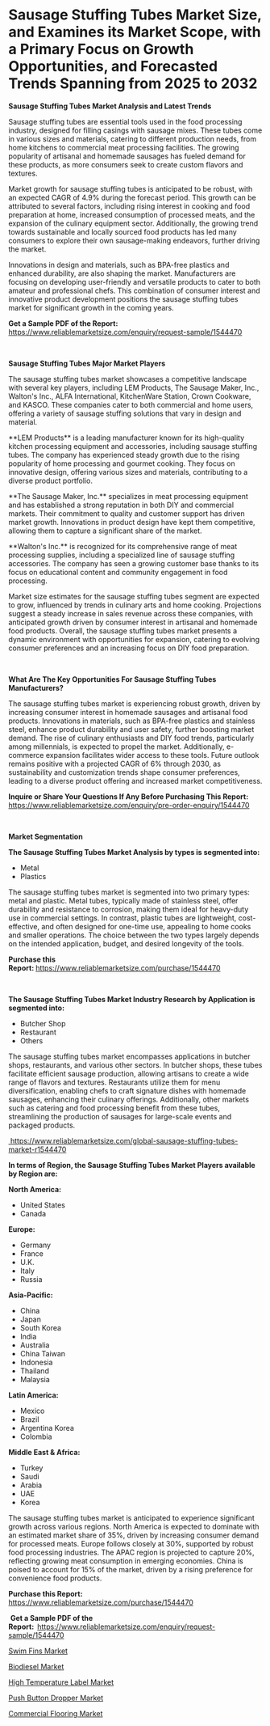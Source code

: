 <p><h1>Sausage Stuffing Tubes Market Size, and Examines its Market Scope, with a Primary Focus on Growth Opportunities, and Forecasted Trends Spanning from 2025 to 2032</h1></p><p><strong>Sausage Stuffing Tubes Market Analysis and Latest Trends</strong></p>
<p><p>Sausage stuffing tubes are essential tools used in the food processing industry, designed for filling casings with sausage mixes. These tubes come in various sizes and materials, catering to different production needs, from home kitchens to commercial meat processing facilities. The growing popularity of artisanal and homemade sausages has fueled demand for these products, as more consumers seek to create custom flavors and textures.</p><p>Market growth for sausage stuffing tubes is anticipated to be robust, with an expected CAGR of 4.9% during the forecast period. This growth can be attributed to several factors, including rising interest in cooking and food preparation at home, increased consumption of processed meats, and the expansion of the culinary equipment sector. Additionally, the growing trend towards sustainable and locally sourced food products has led many consumers to explore their own sausage-making endeavors, further driving the market.</p><p>Innovations in design and materials, such as BPA-free plastics and enhanced durability, are also shaping the market. Manufacturers are focusing on developing user-friendly and versatile products to cater to both amateur and professional chefs. This combination of consumer interest and innovative product development positions the sausage stuffing tubes market for significant growth in the coming years.</p></p>
<p><strong>Get a Sample PDF of the Report:&nbsp;</strong> <a href="https://www.reliablemarketsize.com/enquiry/request-sample/1544470?utm_campaign=2034&utm_medium=2&utm_source=Github&utm_content=ia&utm_term=06022025&utm_id=sausage-stuffing-tubes">https://www.reliablemarketsize.com/enquiry/request-sample/1544470</a></p>
<p>&nbsp;</p>
<p><strong>Sausage Stuffing Tubes Major Market Players</strong></p>
<p><p>The sausage stuffing tubes market showcases a competitive landscape with several key players, including LEM Products, The Sausage Maker, Inc., Walton's Inc., ALFA International, KitchenWare Station, Crown Cookware, and KASCO. These companies cater to both commercial and home users, offering a variety of sausage stuffing solutions that vary in design and material.</p><p>**LEM Products** is a leading manufacturer known for its high-quality kitchen processing equipment and accessories, including sausage stuffing tubes. The company has experienced steady growth due to the rising popularity of home processing and gourmet cooking. They focus on innovative design, offering various sizes and materials, contributing to a diverse product portfolio.</p><p>**The Sausage Maker, Inc.** specializes in meat processing equipment and has established a strong reputation in both DIY and commercial markets. Their commitment to quality and customer support has driven market growth. Innovations in product design have kept them competitive, allowing them to capture a significant share of the market.</p><p>**Walton's Inc.** is recognized for its comprehensive range of meat processing supplies, including a specialized line of sausage stuffing accessories. The company has seen a growing customer base thanks to its focus on educational content and community engagement in food processing.</p><p>Market size estimates for the sausage stuffing tubes segment are expected to grow, influenced by trends in culinary arts and home cooking. Projections suggest a steady increase in sales revenue across these companies, with anticipated growth driven by consumer interest in artisanal and homemade food products. Overall, the sausage stuffing tubes market presents a dynamic environment with opportunities for expansion, catering to evolving consumer preferences and an increasing focus on DIY food preparation.</p></p>
<p>&nbsp;</p>
<p><strong>What Are The Key Opportunities For Sausage Stuffing Tubes Manufacturers?</strong></p>
<p><p>The sausage stuffing tubes market is experiencing robust growth, driven by increasing consumer interest in homemade sausages and artisanal food products. Innovations in materials, such as BPA-free plastics and stainless steel, enhance product durability and user safety, further boosting market demand. The rise of culinary enthusiasts and DIY food trends, particularly among millennials, is expected to propel the market. Additionally, e-commerce expansion facilitates wider access to these tools. Future outlook remains positive with a projected CAGR of 6% through 2030, as sustainability and customization trends shape consumer preferences, leading to a diverse product offering and increased market competitiveness.</p></p>
<p><strong>Inquire or Share Your Questions If Any Before Purchasing This Report:</strong> <a href="https://www.reliablemarketsize.com/enquiry/pre-order-enquiry/1544470?utm_campaign=2034&utm_medium=2&utm_source=Github&utm_content=ia&utm_term=06022025&utm_id=sausage-stuffing-tubes">https://www.reliablemarketsize.com/enquiry/pre-order-enquiry/1544470</a></p>
<p>&nbsp;</p>
<p><strong>Market Segmentation</strong></p>
<p><strong>The Sausage Stuffing Tubes Market Analysis by types is segmented into:</strong></p>
<p><ul><li>Metal</li><li>Plastics</li></ul></p>
<p><p>The sausage stuffing tubes market is segmented into two primary types: metal and plastic. Metal tubes, typically made of stainless steel, offer durability and resistance to corrosion, making them ideal for heavy-duty use in commercial settings. In contrast, plastic tubes are lightweight, cost-effective, and often designed for one-time use, appealing to home cooks and smaller operations. The choice between the two types largely depends on the intended application, budget, and desired longevity of the tools.</p></p>
<p><strong>Purchase this Report:&nbsp;</strong><a href="https://www.reliablemarketsize.com/purchase/1544470?utm_campaign=2034&utm_medium=2&utm_source=Github&utm_content=ia&utm_term=06022025&utm_id=sausage-stuffing-tubes">https://www.reliablemarketsize.com/purchase/1544470</a></p>
<p>&nbsp;</p>
<p><strong>The Sausage Stuffing Tubes Market Industry Research by Application is segmented into:</strong></p>
<p><ul><li>Butcher Shop</li><li>Restaurant</li><li>Others</li></ul></p>
<p><p>The sausage stuffing tubes market encompasses applications in butcher shops, restaurants, and various other sectors. In butcher shops, these tubes facilitate efficient sausage production, allowing artisans to create a wide range of flavors and textures. Restaurants utilize them for menu diversification, enabling chefs to craft signature dishes with homemade sausages, enhancing their culinary offerings. Additionally, other markets such as catering and food processing benefit from these tubes, streamlining the production of sausages for large-scale events and packaged products.</p></p>
<p><a href="https://www.reliablemarketsize.com/global-sausage-stuffing-tubes-market-r1544470?utm_campaign=2034&utm_medium=2&utm_source=Github&utm_content=ia&utm_term=06022025&utm_id=sausage-stuffing-tubes">&nbsp;https://www.reliablemarketsize.com/global-sausage-stuffing-tubes-market-r1544470</a></p>
<p><strong>In terms of Region, the Sausage Stuffing Tubes Market Players available by Region are:</strong></p>
<p>
    <p> <strong> North America: </strong>
        <ul>
            <li>United States</li>
            <li>Canada</li>
        </ul>
        </p> 
    <p> <strong> Europe: </strong>
        <ul>
            <li>Germany</li>
            <li>France</li>
            <li>U.K.</li>
            <li>Italy</li>
            <li>Russia</li>
        </ul>
        </p> 
    <p> <strong> Asia-Pacific: </strong>
        <ul>
            <li>China</li>
            <li>Japan</li>
            <li>South Korea</li>
            <li>India</li>
            <li>Australia</li>
            <li>China Taiwan</li>
            <li>Indonesia</li>
            <li>Thailand</li>
            <li>Malaysia</li>
        </ul>
        </p> 
    <p> <strong> Latin America: </strong>
        <ul>
            <li>Mexico</li>
            <li>Brazil</li>
            <li>Argentina Korea</li>
            <li>Colombia</li>
        </ul>
        </p> 
    <p> <strong> Middle East & Africa: </strong>
        <ul>
            <li>Turkey</li>
            <li>Saudi</li>
            <li>Arabia</li>
            <li>UAE</li>
            <li>Korea</li>
        </ul>
    </p>
    </p>
<p><p>The sausage stuffing tubes market is anticipated to experience significant growth across various regions. North America is expected to dominate with an estimated market share of 35%, driven by increasing consumer demand for processed meats. Europe follows closely at 30%, supported by robust food processing industries. The APAC region is projected to capture 20%, reflecting growing meat consumption in emerging economies. China is poised to account for 15% of the market, driven by a rising preference for convenience food products.</p></p>
<p><strong>Purchase this Report: </strong><a href="https://www.reliablemarketsize.com/purchase/1544470?utm_campaign=2034&utm_medium=2&utm_source=Github&utm_content=ia&utm_term=06022025&utm_id=sausage-stuffing-tubes">https://www.reliablemarketsize.com/purchase/1544470</a></p>
<p>&nbsp;<strong>Get a Sample PDF of the Report:&nbsp;&nbsp;</strong><a href="https://www.reliablemarketsize.com/enquiry/request-sample/1544470?utm_campaign=2034&utm_medium=2&utm_source=Github&utm_content=ia&utm_term=06022025&utm_id=sausage-stuffing-tubes">https://www.reliablemarketsize.com/enquiry/request-sample/1544470</a></p>
<p><strong></strong></p>
<p><p><a href="https://www.linkedin.com/pulse/market-size-growth-projections-swim-fins-industry-47-cagr-2dwnf?utm_campaign=2034&utm_medium=2&utm_source=Github&utm_content=ia&utm_term=06022025&utm_id=sausage-stuffing-tubes">Swim Fins Market</a></p><p><a href="https://www.linkedin.com/pulse/biodiesel-market-size-expanding-cagr-79-period-2025--bh5nf?utm_campaign=2034&utm_medium=2&utm_source=Github&utm_content=ia&utm_term=06022025&utm_id=sausage-stuffing-tubes">Biodiesel Market</a></p><p><a href="https://github.com/dailyspunj47/Market-Research-Report-List-1/blob/main/high-temperature-label-market.md?utm_campaign=2034&utm_medium=2&utm_source=Github&utm_content=ia&utm_term=06022025&utm_id=sausage-stuffing-tubes">High Temperature Label Market</a></p><p><a href="https://github.com/ajayanhaizan/Market-Research-Report-List-1/blob/main/push-button-dropper-market.md?utm_campaign=2034&utm_medium=2&utm_source=Github&utm_content=ia&utm_term=06022025&utm_id=sausage-stuffing-tubes">Push Button Dropper Market</a></p><p><a href="https://www.linkedin.com/pulse/comprehensive-market-analysis-commercial-flooring-projected-jv7nf?utm_campaign=2034&utm_medium=2&utm_source=Github&utm_content=ia&utm_term=06022025&utm_id=sausage-stuffing-tubes">Commercial Flooring Market</a></p></p>